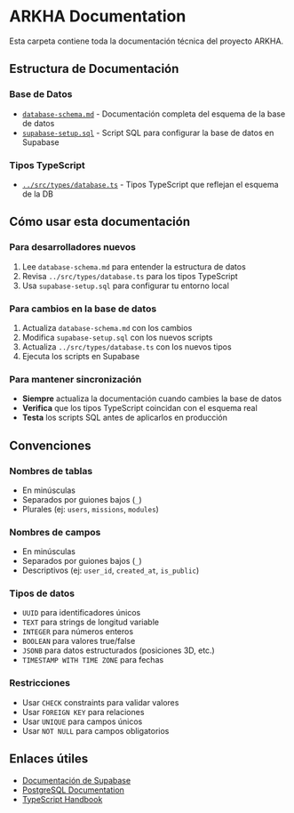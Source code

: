 # ARKHA Documentation

Esta carpeta contiene toda la documentación técnica del proyecto ARKHA.

## Estructura de Documentación

### Base de Datos
- [`database-schema.md`](./database-schema.md) - Documentación completa del esquema de la base de datos
- [`supabase-setup.sql`](./supabase-setup.sql) - Script SQL para configurar la base de datos en Supabase

### Tipos TypeScript
- [`../src/types/database.ts`](../src/types/database.ts) - Tipos TypeScript que reflejan el esquema de la DB

## Cómo usar esta documentación

### Para desarrolladores nuevos
1. Lee `database-schema.md` para entender la estructura de datos
2. Revisa `../src/types/database.ts` para los tipos TypeScript
3. Usa `supabase-setup.sql` para configurar tu entorno local

### Para cambios en la base de datos
1. Actualiza `database-schema.md` con los cambios
2. Modifica `supabase-setup.sql` con los nuevos scripts
3. Actualiza `../src/types/database.ts` con los nuevos tipos
4. Ejecuta los scripts en Supabase

### Para mantener sincronización
- **Siempre** actualiza la documentación cuando cambies la base de datos
- **Verifica** que los tipos TypeScript coincidan con el esquema real
- **Testa** los scripts SQL antes de aplicarlos en producción

## Convenciones

### Nombres de tablas
- En minúsculas
- Separados por guiones bajos (`_`)
- Plurales (ej: `users`, `missions`, `modules`)

### Nombres de campos
- En minúsculas
- Separados por guiones bajos (`_`)
- Descriptivos (ej: `user_id`, `created_at`, `is_public`)

### Tipos de datos
- `UUID` para identificadores únicos
- `TEXT` para strings de longitud variable
- `INTEGER` para números enteros
- `BOOLEAN` para valores true/false
- `JSONB` para datos estructurados (posiciones 3D, etc.)
- `TIMESTAMP WITH TIME ZONE` para fechas

### Restricciones
- Usar `CHECK` constraints para validar valores
- Usar `FOREIGN KEY` para relaciones
- Usar `UNIQUE` para campos únicos
- Usar `NOT NULL` para campos obligatorios

## Enlaces útiles

- [Documentación de Supabase](https://supabase.com/docs)
- [PostgreSQL Documentation](https://www.postgresql.org/docs/)
- [TypeScript Handbook](https://www.typescriptlang.org/docs/)

